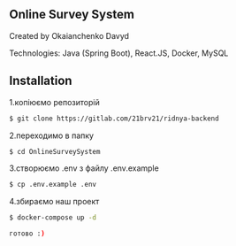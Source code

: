 ## Online Survey System

Created by Okaianchenko Davyd

Technologies: Java (Spring Boot), React.JS, Docker, MySQL

## Installation

1.копіюємо репозиторій
```sh
$ git clone https://gitlab.com/21brv21/ridnya-backend
```
2.переходимо в папку
```sh
$ cd OnlineSurveySystem
```
3.створюємо .env з файлу .env.example
```sh
$ cp .env.example .env
```
4.збираємо наш проект
```sh
$ docker-compose up -d

готово :)
